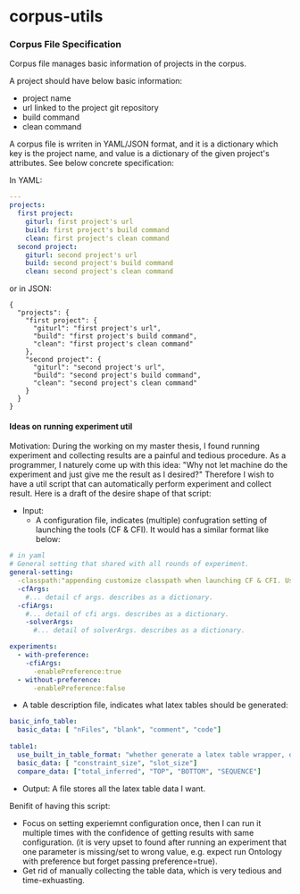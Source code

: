 # corpus-utils

### Corpus File Specification
Corpus file manages basic information of projects in the corpus.

A project should have below basic information:

- project name
- url linked to the project git repository
- build command
- clean command

A corpus file is wrriten in YAML/JSON format, and it is a dictionary which key is the project name, and value is a dictionary of the given project's attributes. See below concrete specification:

In YAML:

```yaml
---
projects:
  first project:
    giturl: first project's url
    build: first project's build command
    clean: first project's clean command
  second project:
    giturl: second project's url
    build: second project's build command
    clean: second project's clean command
```

or in JSON:

```
{
  "projects": {
    "first project": {
      "giturl": "first project's url",
      "build": "first project's build command",
      "clean": "first project's clean command"
    },
    "second project": {
      "giturl": "second project's url",
      "build": "second project's build command",
      "clean": "second project's clean command"
    }
  }
}
```


#### Ideas on running experiment util
Motivation: During the working on my master thesis, I found running experiment and collecting results are a painful and tedious procedure. As a programmer, I naturely come up with this idea: "Why not let machine do the experiment and just give me the result as I desired?" Therefore I wish to have a util script that can automatically perform experiment and collect result. Here is a draft of the desire shape of that script:

- Input:
  - A configuration file, indicates (multiple) confugration setting of launching the tools (CF & CFI).
    It would has a similar format like below:
 ```yaml
 # in yaml
 # General setting that shared with all rounds of experiment.
 general-setting:
   -classpath:"appending customize classpath when launching CF & CFI. Useful for external type systems, default is empty."
   -cfArgs:
     #... detail cf args. describes as a dictionary.
   -cfiArgs:
     #... detail of cfi args. describes as a dictionary.
     -solverArgs:
       #... detail of solverArgs. describes as a dictionary.
 
 experiments:
   - with-preference:
     -cfiArgs:
       -enablePreference:true
   - without-preference:
       -enablePreference:false
```
  - A table description file, indicates what latex tables should be generated:
```yaml
basic_info_table:
  basic_data: [ "nFiles", "blank", "comment", "code"]
  
table1:
  use_built_in_table_format: "whether generate a latex table wrapper, or only table data is generated, default is false."
  basic_data: [ "constraint_size", "slot_size"]
  compare_data: ["total_inferred", "TOP", "BOTTOM", "SEQUENCE"]
```

- Output:
  A file stores all the latex table data I want.

Benifit of having this script:

- Focus on setting experiemnt configuration once, then I can run it multiple times with the confidence of getting results with same configuration. (it is very upset to found after running an experiment that one parameter is missing/set to wrong value, e.g. expect run Ontology with preference but forget passing preference=true).
- Get rid of manually collecting the table data, which is very tedious and time-exhuasting.
 
 
 

